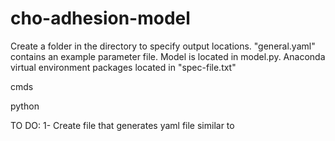 # cho-adhesion-model
Create a folder in the directory to specify output locations. "general.yaml" contains an example parameter file. Model is located in model.py. Anaconda virtual environment packages located in "spec-file.txt"



cmds 

python 

TO DO: 
1- Create file that generates yaml file similar to 